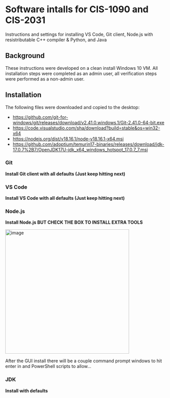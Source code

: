 # Software intalls for CIS-1090 and CIS-2031

Instructions and settings for installing VS Code, Git client, Node.js with resistributable C++ compiler & Python, and Java

## Background

These instructions were developed on a clean install Windows 10 VM. All installation steps were completed as an admin user, all verification steps were performed as a non-admin user.

## Installation

The following files were downloaded and copied to the desktop:

* https://github.com/git-for-windows/git/releases/download/v2.41.0.windows.1/Git-2.41.0-64-bit.exe
* https://code.visualstudio.com/sha/download?build=stable&os=win32-x64
* https://nodejs.org/dist/v18.16.1/node-v18.16.1-x64.msi
* https://github.com/adoptium/temurin17-binaries/releases/download/jdk-17.0.7%2B7/OpenJDK17U-jdk_x64_windows_hotspot_17.0.7_7.msi

### Git

**Install Git client with all defaults (Just keep hitting next)**

### VS Code

**Install VS Code with all defaults (Just keep hitting next)**

### Node.js

**Install Node.js BUT CHECK THE BOX TO INSTALL EXTRA TOOLS**

<img width="390" alt="image" src="https://github.com/CU-CIS-1090-PSC/setup/assets/1305026/116b006c-c6fb-4ec7-a90f-f32293aa777d">

After the GUI install there will be a couple command prompt windows to hit enter in and PowerShell scripts to allow...

### JDK

**Install with defaults**

